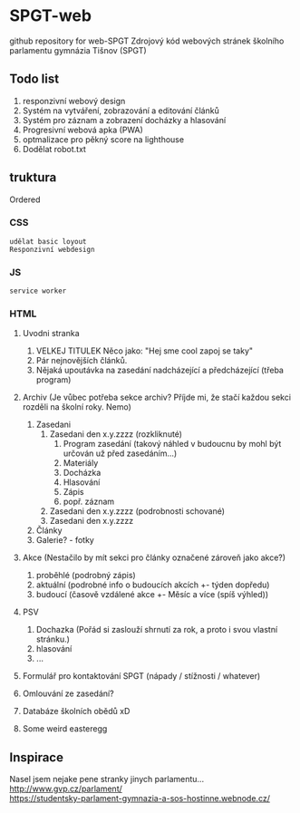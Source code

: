 # SPGT-web
github repository for web-SPGT
Zdrojový kód webových stránek školního parlamentu gymnázia Tišnov (SPGT)

## Todo list
1. responzivní webový design
1. Systém na vytváření, zobrazování a editování článků
1. Systém pro záznam a zobrazení docházky a hlasování
1. Progresivní webová apka (PWA)
1. optmalizace pro pěkný score na lighthouse
1. Dodělat robot.txt

## truktura
Ordered

### CSS

    udělat basic loyout
    Responzivní webdesign

### JS

    service worker

### HTML

1. Uvodni stranka
   1. VELKEJ TITULEK Něco jako: "Hej sme cool zapoj se taky"
   1. Pár nejnovějších článků.
   1. Nějaká upoutávka na zasedání nadcházející a předcházející (třeba program)

1. Archiv (Je vůbec potřeba sekce archiv? Příjde mi, že stačí každou sekci rozděli na školní roky. Nemo)
   1. Zasedani
      1. Zasedani den x.y.zzzz (rozkliknuté)
         1. Program zasedání (takový náhled v budoucnu by mohl být určován už před zasedáním...)
         1. Materiály
         1. Docházka
         1. Hlasování
         1. Zápis
         1. popř. záznam
      1. Zasedani den x.y.zzzz (podrobnosti schované)
      1. Zasedani den x.y.zzzz
   1. Články
   1. Galerie? - fotky
1. Akce (Nestačilo by mít sekci pro články označené zároveň jako akce?)
   1. proběhlé (podrobný zápis)
   1. aktuální (podrobné info o budoucích akcích +- týden dopředu)
   1. budoucí (časově vzdálené akce +- Měsíc a více (spíš výhled))

1. PSV
   1. Dochazka (Pořád si zaslouží shrnutí za rok, a proto i svou vlastní stránku.)
   1. hlasování
   1. ...
1. Formulář pro kontaktování SPGT (nápady / stížnosti / whatever)
1. Omlouvání ze zasedání?
1. Databáze školních obědů xD
1. Some weird easteregg

## Inspirace
Nasel jsem nejake pene stranky jinych parlamentu...\
<http://www.gvp.cz/parlament/>\
<https://studentsky-parlament-gymnazia-a-sos-hostinne.webnode.cz/>

